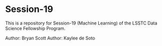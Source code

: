 # Session-19
This is a repository for Session-19 (Machine Learning) of the LSSTC Data Science Fellowship Program. 

Author: Bryan Scott
Author: Kaylee de Soto